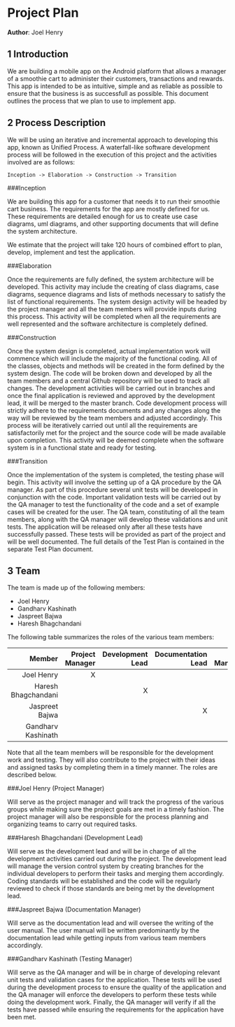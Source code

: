 # Project Plan

**Author**: Joel Henry

## 1 Introduction

We are building a mobile app on the Android platform that allows a manager of a smoothie cart to administer their customers, transactions and rewards.  This app is intended to be as intuitive, simple and as reliable as possible to ensure that the business is as successfull as possible.  This document outlines the process that we plan to use to implement app.

## 2 Process Description

We will be using an iterative and incremental approach to developing this app, known as Unified Process.  A waterfall-like software development process will be followed in the execution of this project and the activities involved are as follows:

`Inception -> Elaboration -> Construction -> Transition`

###Inception

We are building this app for a customer that needs it to run their smoothie cart business.  The requirements for the app are mostly defined for us.  These requirements are detailed enough for us to create use case diagrams, uml diagrams, and other supporting documents that will define the system architecture.

We estimate that the project will take 120 hours of combined effort to plan, develop, implement and test the application.

###Elaboration

Once the requirements are fully defined, the system architecture will be developed.  This activity may include the creating of class diagrams, case diagrams, sequence diagrams and lists of methods necessary to satisfy the list of functional requirements. The system design activity will be headed by the project manager and all the team members will provide inputs during this process. This activity will be completed when all the requirements are well represented and the software architecture is completely defined.

###Construction

Once the system design is completed, actual implementation work will commence which will include the majority of the functional coding.  All of the classes, objects and methods will be created in the form defined by the system design. The code will be broken down and developed by all the team members and a central Github repository will be used to track all changes. The development activities will be carried out in branches and once the final application is reviewed and approved by the development lead, it will be merged to the master branch. Code development process will strictly adhere to the requirements documents and any changes along the way will be reviewed by the team members and adjusted accordingly. This process will be iteratively carried out until all the requirements are satisfactorily met for the project and the source code will be made available upon completion.  This activity will be deemed complete when the software system is in a functional state and ready for testing.

###Transition

Once the implementation of the system is completed, the testing phase will begin. This activity will involve the setting up of a QA procedure by the QA manager. As part of this procedure several unit tests will be developed in conjunction with the code. Important validation tests will be carried out by the QA manager to test the functionality of the code and a set of example cases will be created for the user. The QA team, constituting of all the team members, along with the QA manager will develop these validations and unit tests. The application will be released only after all these tests have successfully passed. These tests will be provided as part of the project and will be well documented.  The full details of the Test Plan is contained in the separate Test Plan document.

## 3 Team

The team is made up of the following members:

- Joel Henry
- Gandharv Kashinath
- Jaspreet Bajwa
- Haresh Bhagchandani

The following table summarizes the roles of the various team members:

| Member  |Project Manager  | Development Lead  | Documentation Lead  | QA Manager  |Developer | Tester  | 
|--------:|----------------:|------------------:|--------------------:|------------:|---------:|--------:|
|Joel Henry |X  | | | |X  |X |
|Haresh Bhagchandani  | |X |  | |X |X  |
|Jaspreet Bajwa | | |X | |X  |X  |
|Gandharv Kashinath | |  |  |X |X |X  |

Note that all the team members will be responsible for the development work and testing. They will also contribute to the project with their ideas and assigned tasks by completing them in a timely manner.  The roles are described below.

###Joel Henry (Project Manager)

Will serve as the project manager and will track the progress of the various groups while making sure the project goals are met in a timely fashion. The project manager will also be responsible for the process planning and organizing teams to carry out required tasks.

###Haresh Bhagchandani (Development Lead)

Will serve as the development lead and will be in charge of all the development activities carried out during the project. The development lead will manage the version control system by creating branches for the individual developers to perform their tasks and merging them accordingly. Coding standards will be established and the code will be regularly reviewed to check if those standards are being met by the development lead.

###Jaspreet Bajwa (Documentation Manager)

Will serve as the documentation lead and will oversee the writing of the user manual. The user manual will be written predominantly by the documentation lead while getting inputs from various team members accordingly.

###Gandharv Kashinath (Testing Manager)

Will serve as the QA manager and will be in charge of developing relevant unit tests and validation cases for the application. These tests will be used during the development process to ensure the quality of the application and the QA manager will enforce the developers to perform these tests while doing the development work. Finally, the QA manager will verify if all the tests have passed while ensuring the requirements for the application have been met. 
